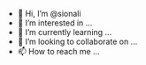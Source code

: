 - 👋 Hi, I’m @sionali
- 👀 I’m interested in ...
- 🌱 I’m currently learning ...
- 💞️ I’m looking to collaborate on ...
- 📫 How to reach me ...

<!---
sionali/sionali is a ✨ special ✨ repository because its `README.md` (this file) appears on your GitHub profile.
You can click the Preview link to take a look at your changes.
--->

